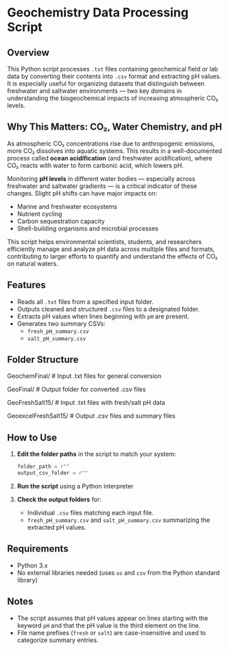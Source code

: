 # Geochemistry Data Processing Script

## Overview

This Python script processes `.txt` files containing geochemical field or lab data by converting their contents into `.csv` format and extracting pH values. It is especially useful for organizing datasets that distinguish between freshwater and saltwater environments — two key domains in understanding the biogeochemical impacts of increasing atmospheric CO₂ levels.

## Why This Matters: CO₂, Water Chemistry, and pH

As atmospheric CO₂ concentrations rise due to anthropogenic emissions, more CO₂ dissolves into aquatic systems. This results in a well-documented process called **ocean acidification** (and freshwater acidification), where CO₂ reacts with water to form carbonic acid, which lowers pH.

Monitoring **pH levels** in different water bodies — especially across freshwater and saltwater gradients — is a critical indicator of these changes. Slight pH shifts can have major impacts on:

- Marine and freshwater ecosystems
- Nutrient cycling
- Carbon sequestration capacity
- Shell-building organisms and microbial processes

This script helps environmental scientists, students, and researchers efficiently manage and analyze pH data across multiple files and formats, contributing to larger efforts to quantify and understand the effects of CO₂ on natural waters.

## Features

- Reads all `.txt` files from a specified input folder.
- Outputs cleaned and structured `.csv` files to a designated folder.
- Extracts pH values when lines beginning with `pH` are present.
- Generates two summary CSVs:
  - `fresh_pH_summary.csv`
  - `salt_pH_summary.csv`

## Folder Structure

GeochemFinal/ # Input .txt files for general conversion

GeoFinal/ # Output folder for converted .csv files

GeoFreshSalt15/ # Input .txt files with fresh/salt pH data

GeoexcelFreshSalt15/ # Output .csv files and summary files


## How to Use

1. **Edit the folder paths** in the script to match your system:

    ```python
    folder_path = r""
    output_csv_folder = r""
    ```

2. **Run the script** using a Python interpreter

3. **Check the output folders** for:
    - Individual `.csv` files matching each input file.
    - `fresh_pH_summary.csv` and `salt_pH_summary.csv` summarizing the extracted pH values.

## Requirements

- Python 3.x
- No external libraries needed (uses `os` and `csv` from the Python standard library)

## Notes

- The script assumes that pH values appear on lines starting with the keyword `pH` and that the pH value is the third element on the line.
- File name prefixes (`fresh` or `salt`) are case-insensitive and used to categorize summary entries.

